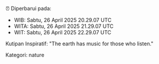 ⏰ Diperbarui pada:
- WIB: Sabtu, 26 April 2025 20.29.07 UTC
- WITA: Sabtu, 26 April 2025 21.29.07 UTC
- WIT: Sabtu, 26 April 2025 22.29.07 UTC

Kutipan Inspiratif:
"The earth has music for those who listen."


Kategori: nature

